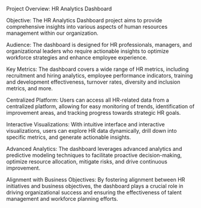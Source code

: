 
Project Overview: HR Analytics Dashboard

Objective: The HR Analytics Dashboard project aims to provide comprehensive insights into various aspects of human resources management within our organization.

Audience: The dashboard is designed for HR professionals, managers, and organizational leaders who require actionable insights to optimize workforce strategies and enhance employee experience.

Key Metrics: The dashboard covers a wide range of HR metrics, including recruitment and hiring analytics, employee performance indicators, training and development effectiveness, turnover rates, diversity and inclusion metrics, and more.

Centralized Platform: Users can access all HR-related data from a centralized platform, allowing for easy monitoring of trends, identification of improvement areas, and tracking progress towards strategic HR goals.

Interactive Visualizations: With intuitive interface and interactive visualizations, users can explore HR data dynamically, drill down into specific metrics, and generate actionable insights.

Advanced Analytics: The dashboard leverages advanced analytics and predictive modeling techniques to facilitate proactive decision-making, optimize resource allocation, mitigate risks, and drive continuous improvement.

Alignment with Business Objectives: By fostering alignment between HR initiatives and business objectives, the dashboard plays a crucial role in driving organizational success and ensuring the effectiveness of talent management and workforce planning efforts.
